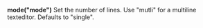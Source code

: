 **mode("mode")** Set the number of lines. Use "mutli" for a multiline texteditor. Defaults to "single".
